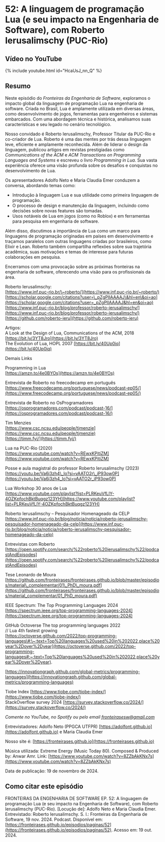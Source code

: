 # 52: A linguagem de programação Lua (e seu impacto na Engenharia de Software), com Roberto Ierusalimschy (PUC-Rio)

## Vídeo no YouTube

{% include youtube.html id="HcaUsJ_nn_Q" %}  

<!--


## Episódio do podcast


{% include spotify.html id="46evvbtV8eMFQ4TFbNjuDS" %} 

### Spotify para Criadores


{% include anchor.html id="A-linguagem-de-programao-Lua-e-seu-impacto-na-Engenharia-de-Software-e2r5et0" %}


### Todas as plataformas


[52: A linguagem de programação Lua (e seu impacto na Engenharia de Software), com Roberto Ierusalimschy (PUC-Rio)](https://creators.spotify.com/pod/show/fronteirases/episodes/A-linguagem-de-programao-Lua-e-seu-impacto-na-Engenharia-de-Software-e2r5et0)

-->

## Resumo

Neste episódio do *Fronteiras da Engenharia de Software*, exploramos o impacto global da linguagem de programação Lua na engenharia de software. Criada no Brasil, Lua é amplamente utilizada em diversas áreas, como desenvolvimento de jogos, ferramentas para engenheiros e sistemas embarcados. Com uma abordagem técnica e histórica, analisamos suas características e seu legado no cenário tecnológico.

Nosso convidado é Roberto Ierusalimschy, Professor Titular da PUC-Rio e co-criador de Lua. Roberto é uma das mentes por trás dessa linguagem leve, eficiente e amplamente reconhecida. Além de liderar o design da linguagem, publicou artigos em revistas prestigiadas como *Communications of the ACM* e *ACM Transactions on Programming Languages and Systems* e escreveu o livro *Programming in Lua*. Sua vasta experiência oferece uma visão profunda sobre os desafios e conquistas no desenvolvimento de Lua.

Os apresentadores Adolfo Neto e Maria Claudia Emer conduzem a conversa, abordando temas como:

- Introdução à linguagem Lua e sua utilidade como primeira linguagem de programação.  
- O processo de design e manutenção da linguagem, incluindo como decisões sobre novas features são tomadas.  
- Usos notáveis de Lua em jogos (como no Roblox) e em ferramentas para pesquisa em engenharia de software.

Além disso, discutimos a importância de Lua como um marco para linguagens de programação originadas em países em desenvolvimento e traçamos paralelos com outras linguagens criadas por brasileiros, como Elixir e Lean. Roberto também compartilha reflexões sobre sua trajetória acadêmica, suas motivações e temas de interesse para futuras colaborações em pesquisa.

Encerramos com uma provocação sobre as próximas fronteiras na engenharia de software, oferecendo uma visão para os profissionais da área.

Roberto Ierusalimschy:   
[https://www.inf.puc-rio.br/\~roberto/](https://www.inf.puc-rio.br/~roberto/)   
[https://scholar.google.com/citations?user=\_pZgPlIAAAAJ\&hl=en\&oi=ao](https://scholar.google.com/citations?user=_pZgPlIAAAAJ&hl=en&oi=ao)  
[https://www.inf.puc-rio.br/blog/professor/roberto-ierusalimschy/](https://www.inf.puc-rio.br/blog/professor/roberto-ierusalimschy/)   
[https://github.com/roberto-ieru](https://github.com/roberto-ieru) 

Artigos:  
A Look at the Design of Lua, Communications of the ACM, 2018 [https://bit.ly/3YT8Jro](https://bit.ly/3YT8Jro)   
The Evolution of Lua, HOPL 2007 [https://bit.ly/40Up0iq](https://bit.ly/40Up0iq) 

Demais Links 

Programming in Lua  
[https://amzn.to/4e0BYOs](https://amzn.to/4e0BYOs) 

Entrevista de Roberto no freecodecamp em português   
[https://www.freecodecamp.org/portuguese/news/podcast-ep05/](https://www.freecodecamp.org/portuguese/news/podcast-ep05/)

Entrevista de Roberto no OsProgramadores  
[https://osprogramadores.com/podcast/podcast-16/](https://osprogramadores.com/podcast/podcast-16/)

Tim Menzies  
[https://www.csc.ncsu.edu/people/tjmenzie](https://www.csc.ncsu.edu/people/tjmenzie)  
[https://timm.fyi/](https://timm.fyi/) 

Lua na PUC-Rio (2020)  
[https://www.youtube.com/watch?v=REwxKPitiZM](https://www.youtube.com/watch?v=REwxKPitiZM)

Posse e aula magistral do professor Roberto Ierusalimschy (2023)  
[https://youtu.be/Va6i3zh4\_Io?si=vAATO2r\_iP93ow0P](https://youtu.be/Va6i3zh4_Io?si=vAATO2r_iP93ow0P) 

Lua Workshop  30 anos de Lua   
[https://www.youtube.com/playlist?list=PLRKeuVfLlY-4OZKpfochBktBuqgz123YH](https://www.youtube.com/playlist?list=PLRKeuVfLlY-4OZKpfochBktBuqgz123YH)

Roberto Ierusalimschy – Pesquisador Homenageado da CELP  
[https://www.inf.puc-rio.br/blog/noticia/noticia/roberto-ierusalimschy-pesquisador-homenageado-da-celp](https://www.inf.puc-rio.br/blog/noticia/noticia/roberto-ierusalimschy-pesquisador-homenageado-da-celp) 

Entrevistas com Roberto  
[https://open.spotify.com/search/%22roberto%20ierusalimschy%22/podcastAndEpisodes](https://open.spotify.com/search/%22roberto%20ierusalimschy%22/podcastAndEpisodes) 

Tese Leonardo de Moura  
[https://github.com/fronteirases/fronteirases.github.io/blob/master/episodios/material\_complementar/01\_PhD\_moura.pdf](https://github.com/fronteirases/fronteirases.github.io/blob/master/episodios/material_complementar/01_PhD_moura.pdf)

IEEE Spectrum: The Top Programming Languages 2024  
[https://spectrum.ieee.org/top-programming-languages-2024](https://spectrum.ieee.org/top-programming-languages-2024) 

GitHub Octoverse The top programming languages 2022  
// Lua 4th fastest growing  
[https://octoverse.github.com/2022/top-programming-languages\#:\~:text=Top%20languages%20used%20in%202022,place%20year%2Dover%2Dyear](https://octoverse.github.com/2022/top-programming-languages#:~:text=Top%20languages%20used%20in%202022,place%20year%2Dover%2Dyear). 

[https://innovationgraph.github.com/global-metrics/programming-languages](https://innovationgraph.github.com/global-metrics/programming-languages)

Tiobe Index [https://www.tiobe.com/tiobe-index/](https://www.tiobe.com/tiobe-index/)   
StackOverflow survey 2024 [https://survey.stackoverflow.co/2024/](https://survey.stackoverflow.co/2024/) 

*Comente no YouTube, no Spotify ou pelo email* ⁠*fronteirasesw@gmail.com*⁠

Entrevistadores: Adolfo Neto (PPGCA UTFPR) ⁠⁠⁠⁠⁠⁠[⁠https://adolfont.github.io⁠](https://adolfont.github.io)  ⁠  ⁠e Maria Claudia Emer

Nosso site é: ⁠⁠⁠⁠[⁠https://fronteirases.github.io⁠](https://fronteirases.github.io)  ⁠  

Música utilizada: Extreme Energy (Music Today 80). Composed & Produced by: Anwar Amr. Link:⁠ ⁠⁠⁠⁠⁠⁠[⁠https://www.youtube.com/watch?v=8ZZbAkKNx7s⁠](https://www.youtube.com/watch?v=8ZZbAkKNx7s)  ⁠⁠⁠⁠   

 

Data de publicação: 19 de novembro de 2024.

## Como citar este episódio

FRONTEIRAS DA ENGENHARIA DE SOFTWARE EP. 52:  A linguagem de programação Lua (e seu impacto na Engenharia de Software), com Roberto Ierusalimschy (PUC-Rio). \[Locução de\]: Adolfo Neto e Maria Claudia Emer. Entrevistado: Roberto Ierusalimschy. S. l.: Fronteiras da Engenharia de Software, 19 nov. 2024\. Podcast. Disponível em: ⁠⁠⁠[⁠https://fronteirases.github.io/episodios/paginas/52⁠](https://fronteirases.github.io/episodios/paginas/52). ⁠Acesso em: 19 out. 2024\.

